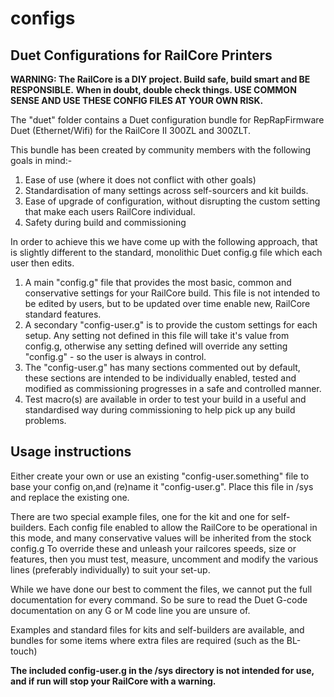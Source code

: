 # configs

## Duet Configurations for RailCore Printers

**WARNING: The RailCore is a DIY project. Build safe, build smart and BE RESPONSIBLE.**
**When in doubt, double check things. USE COMMON SENSE AND USE THESE CONFIG FILES AT YOUR OWN RISK.**

The "duet" folder contains a Duet configuration bundle for RepRapFirmware Duet (Ethernet/Wifi) for the RailCore II 300ZL and 300ZLT.

This bundle has been created by community members with the following goals in mind:-

 1. Ease of use (where it does not conflict with other goals)
 1. Standardisation of many settings across self-sourcers and kit builds.
 1. Ease of upgrade of configuration, without disrupting the custom setting that make each users RailCore individual.
 1. Safety during build and commissioning
 
 In order to achieve this we have come up with the following approach, that is slightly different to the standard, monolithic Duet config.g file which each user then edits.
 
 1. A main "config.g" file that provides the most basic, common and conservative settings for your RailCore build. This file is not intended to be edited by users, but to be updated over time enable new, RailCore standard features.
 1. A secondary "config-user.g" is to provide the custom settings for each setup. Any setting not defined in this file will take it's value from config.g, otherwise any setting defined will override any setting "config.g" - so the user is always in control.
 1. The "config-user.g" has many sections commented out by default, these sections are intended to be individually enabled, tested and modified as commissioning progresses in a safe and controlled manner.
 1. Test macro(s) are available in order to test your build in a useful and standardised way during commissioning to help pick up any build problems.

## Usage instructions

Either create your own or use an existing "config-user.something" file to base your config on,and (re)name it "config-user.g".
Place this file in /sys and replace the existing one.

There are two special example files, one for the kit and one for self-builders. 
Each config file enabled to allow the RailCore to be operational in this mode, and many conservative values
will be inherited from the stock config.g
To override these and unleash your railcores speeds, size or features, then you must test, measure, uncomment and modify the various lines (preferably individually) to suit your set-up.

While we have done our best to comment the files, we cannot put the full documentation for every command.
So be sure to read the Duet G-code documentation on any G or M code line you are unsure of.

Examples and standard files for kits and self-builders are available, and bundles for some items where extra files are required (such as the BL-touch)

 **The included config-user.g in the /sys directory is not intended for use, and if run will stop your RailCore with a warning.**
